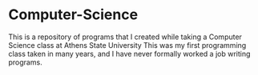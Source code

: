 # Computer-Science
This is a repository of programs that I created while taking a Computer Science class at Athens State University
This was my first programming class taken in many years, and I have never formally worked a job writing programs.
